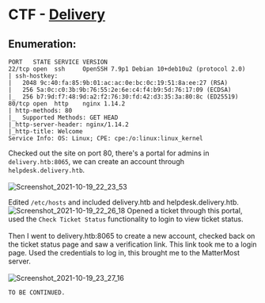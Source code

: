# CTF - [Delivery](https://app.hackthebox.eu/machines/Delivery)

## Enumeration:
```
PORT   STATE SERVICE VERSION
22/tcp open  ssh     OpenSSH 7.9p1 Debian 10+deb10u2 (protocol 2.0)
| ssh-hostkey: 
|   2048 9c:40:fa:85:9b:01:ac:ac:0e:bc:0c:19:51:8a:ee:27 (RSA)
|   256 5a:0c:c0:3b:9b:76:55:2e:6e:c4:f4:b9:5d:76:17:09 (ECDSA)
|_  256 b7:9d:f7:48:9d:a2:f2:76:30:fd:42:d3:35:3a:80:8c (ED25519)
80/tcp open  http    nginx 1.14.2
| http-methods: 80
|_  Supported Methods: GET HEAD
|_http-server-header: nginx/1.14.2
|_http-title: Welcome
Service Info: OS: Linux; CPE: cpe:/o:linux:linux_kernel
```
Checked out the site on port 80, there's a portal for admins in `delivery.htb:8065`, we can create an account through `helpdesk.delivery.htb`. 
<br/><br/>
![Screenshot_2021-10-19_22_23_53](https://user-images.githubusercontent.com/59718043/138017634-5b0583c4-b126-4bb6-997c-9b0e601a9dfa.png)

Edited `/etc/hosts` and included delivery.htb and helpdesk.delivery.htb.
![Screenshot_2021-10-19_22_26_18](https://user-images.githubusercontent.com/59718043/138018087-0432a42a-fae6-41c6-a1ff-b8882a260eb7.png)
Opened a ticket through this portal, used the `Check Ticket Status` functionality to login to view ticket status.
<br/><br/>
Then I went to delivery.htb:8065 to create a new account, checked back on the ticket status page and saw a verification link. This link took me to a login page.
Used the credentials to log in, this brought me to the MatterMost server.
<br/><br/>
![Screenshot_2021-10-19_23_27_16](https://user-images.githubusercontent.com/59718043/138023512-752dcf27-0df6-4f76-a1f0-29c70fb62b6a.png)
```
TO BE CONTINUED.
```
